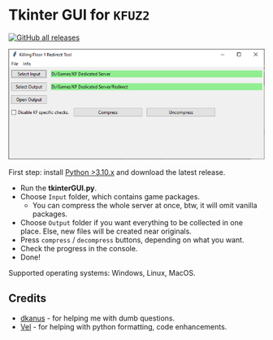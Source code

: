# Tkinter GUI for `KFUZ2`

[![GitHub all releases](https://img.shields.io/github/downloads/InsultingPros/KFRedirectTool/total)](https://github.com/InsultingPros/KFRedirectTool/releases)

![IMG](../Docs/media/tkinter.PNG)

First step: install [Python >3.10.x](https://www.python.org/) and download the latest release.

- Run the **tkinterGUI.py**.
- Choose `Input` folder, which contains game packages.
  - You can compress the whole server at once, btw, it will omit vanilla packages.
- Choose `Output` folder if you want everything to be collected in one place. Else, new files will be created near originals.
- Press `compress` / `decompress` buttons, depending on what you want.
- Check the progress in the console.
- Done!

Supported operating systems: Windows, Linux, MacOS.

## Credits

- [dkanus](https://github.com/dkanus) - for helping me with dumb questions.
- [Vel](https://github.com/Vel-San) - for helping with python formatting, code enhancements.

